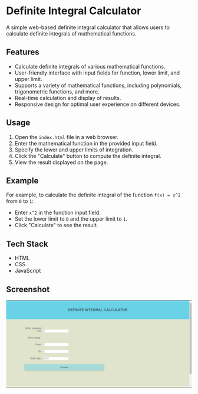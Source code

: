# Definite Integral Calculator

A simple web-based definite integral calculator that allows users to calculate definite integrals of mathematical functions.

## Features

- Calculate definite integrals of various mathematical functions.
- User-friendly interface with input fields for function, lower limit, and upper limit.
- Supports a variety of mathematical functions, including polynomials, trigonometric functions, and more.
- Real-time calculation and display of results.
- Responsive design for optimal user experience on different devices.

## Usage

1. Open the `index.html` file in a web browser.
2. Enter the mathematical function in the provided input field.
3. Specify the lower and upper limits of integration.
4. Click the "Calculate" button to compute the definite integral.
5. View the result displayed on the page.

## Example

For example, to calculate the definite integral of the function `f(x) = x^2` from `0` to `1`:
- Enter `x^2` in the function input field.
- Set the lower limit to `0` and the upper limit to `1`.
- Click "Calculate" to see the result.

## Tech Stack

- HTML
- CSS
- JavaScript

## Screenshot

![Definite-Integra-calculator](Definite-Integra-calculator.png)


